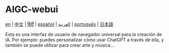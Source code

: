 # AIGC-webui

[en](../README.md) | [中文](./README_cn.md) | [हिंदी](./README_in.md) | [español](./README_es.md) | [العربية](./README_ar.md) | [português](./README_po.md) | [日本語](./README_jp.md)

Esta es una interfaz de usuario de navegador universal para la creación de IA. Por ejemplo: puedes personalizar cómo usar ChatGPT a través de ella, y también se puede utilizar para crear arte y música...